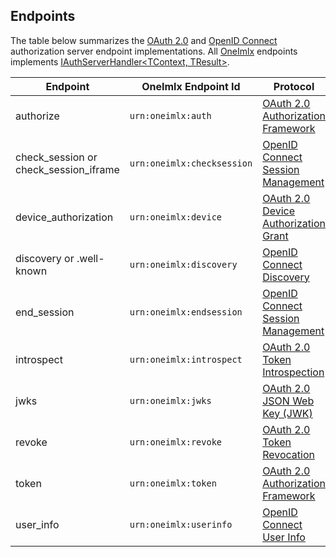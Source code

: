 
## Endpoints
The table below summarizes the [OAuth 2.0](https://oauth.net/2/) and [OpenID Connect](https://openid.net/developers/specs/) authorization server endpoint implementations. All [OneImlx](articles/repos/protocols/oneimlx/intro.md) endpoints implements [IAuthServerHandler<TContext, TResult>](xref:PerpetualIntelligence.Protocols.Abstractions.AuthServer.IAuthServerHandler-2).

| Endpoint | OneImlx Endpoint Id | Protocol |
|----------|-----|----------|
| authorize | `urn:oneimlx:auth` | [OAuth 2.0 Authorization Framework](https://datatracker.ietf.org/doc/html/rfc6749#section-4.2.1) | 
| check_session or check_session_iframe | `urn:oneimlx:checksession` | [OpenID Connect Session Management](https://openid.net/specs/openid-connect-session-1_0.html) | 
| device_authorization | `urn:oneimlx:device` | [OAuth 2.0 Device Authorization Grant](https://datatracker.ietf.org/doc/html/rfc8628) | 
| discovery or .well-known | `urn:oneimlx:discovery` | [OpenID Connect Discovery](https://openid.net/specs/openid-connect-discovery-1_0.html) | 
| end_session | `urn:oneimlx:endsession` | [OpenID Connect Session Management](https://openid.net/specs/openid-connect-session-1_0.html) | 
| introspect | `urn:oneimlx:introspect` | [OAuth 2.0 Token Introspection](https://datatracker.ietf.org/doc/html/rfc7662#section-2) | 
| jwks | `urn:oneimlx:jwks` | [OAuth 2.0 JSON Web Key (JWK)](https://datatracker.ietf.org/doc/html/rfc7517) | 
| revoke | `urn:oneimlx:revoke` | [OAuth 2.0 Token Revocation](https://datatracker.ietf.org/doc/html/rfc7009#section-2.1) | 
| token | `urn:oneimlx:token` | [OAuth 2.0 Authorization Framework](https://datatracker.ietf.org/doc/html/rfc6749#section-3.2) | 
| user_info | `urn:oneimlx:userinfo` | [OpenID Connect User Info](https://openid.net/specs/openid-connect-core-1_0.html#UserInfo) | 

